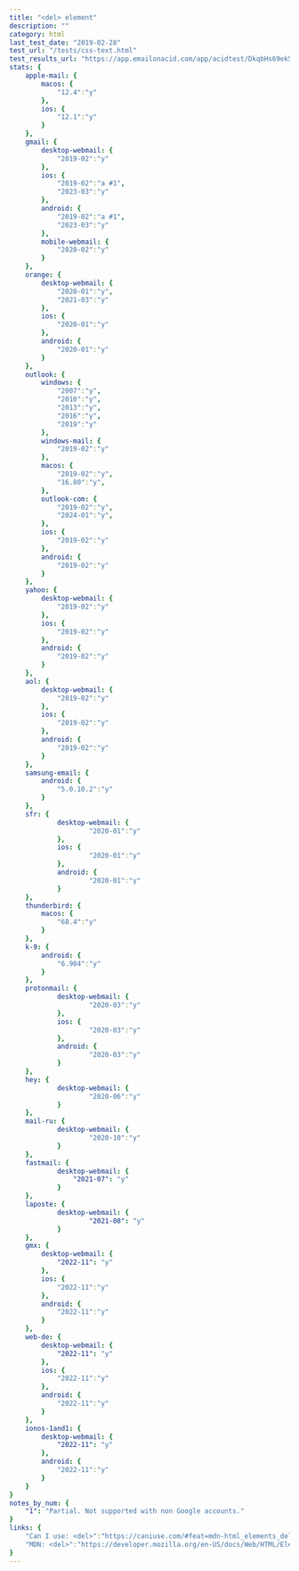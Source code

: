 ```yaml
---
title: "<del> element"
description: ""
category: html
last_test_date: "2019-02-28"
test_url: "/tests/css-text.html"
test_results_url: "https://app.emailonacid.com/app/acidtest/DkqbHs69ek5UnK6uhZ7Uj0n5GVQNTP4Z1FvgXvnKyEoTM/list"
stats: {
	apple-mail: {
		macos: {
			"12.4":"y"
		},
		ios: {
			"12.1":"y"
		}
	},
	gmail: {
		desktop-webmail: {
			"2019-02":"y"
		},
		ios: {
			"2019-02":"a #1",
			"2023-03":"y"
		},
		android: {
			"2019-02":"a #1",
			"2023-03":"y"
		},
        mobile-webmail: {
            "2020-02":"y"
        }
	},
    orange: {
        desktop-webmail: {
            "2020-01":"y",
            "2021-03":"y"
        },
        ios: {
            "2020-01":"y"
        },
        android: {
            "2020-01":"y"
        }
    },
	outlook: {
		windows: {
			"2007":"y",
			"2010":"y",
			"2013":"y",
			"2016":"y",
			"2019":"y"
		},
		windows-mail: {
			"2019-02":"y"
		},
		macos: {
			"2019-02":"y",
			"16.80":"y",
		},
		outlook-com: {
			"2019-02":"y",
			"2024-01":"y",
		},
		ios: {
			"2019-02":"y"
		},
		android: {
			"2019-02":"y"
		}
	},
	yahoo: {
		desktop-webmail: {
			"2019-02":"y"
		},
		ios: {
			"2019-02":"y"
		},
		android: {
			"2019-02":"y"
		}
	},
	aol: {
		desktop-webmail: {
			"2019-02":"y"
		},
		ios: {
			"2019-02":"y"
		},
		android: {
			"2019-02":"y"
		}
	},
	samsung-email: {
		android: {
			"5.0.10.2":"y"
		}
	},
	sfr: {
			desktop-webmail: {
					"2020-01":"y"
			},
			ios: {
					"2020-01":"y"
			},
			android: {
					"2020-01":"y"
			}
	},
	thunderbird: {
		macos: {
			"68.4":"y"
		}
	},
	k-9: {
		android: {
			"6.904":"y"
		}
  	},
	protonmail: {
			desktop-webmail: {
					"2020-03":"y"
			},
			ios: {
					"2020-03":"y"
			},
			android: {
					"2020-03":"y"
			}
	},
	hey: {
			desktop-webmail: {
					"2020-06":"y"
			}
	},
	mail-ru: {
			desktop-webmail: {
					"2020-10":"y"
			}
	},
	fastmail: {
			desktop-webmail: {
				"2021-07": "y"
			}
	},
	laposte: {
			desktop-webmail: {
					"2021-08": "y"
			}
	},
	gmx: {
		desktop-webmail: {
			"2022-11": "y"
		},
		ios: {
			"2022-11":"y"
		},
		android: {
			"2022-11":"y"
		}
	},
	web-de: {
		desktop-webmail: {
			"2022-11": "y"
		},
		ios: {
			"2022-11":"y"
		},
		android: {
			"2022-11":"y"
		}
	},
	ionos-1and1: {
		desktop-webmail: {
			"2022-11": "y"
		},
		android: {
			"2022-11":"y"
		}
	}
}
notes_by_num: {
    "1": "Partial. Not supported with non Google accounts."
}
links: {
	"Can I use: <del>":"https://caniuse.com/#feat=mdn-html_elements_del",
	"MDN: <del>":"https://developer.mozilla.org/en-US/docs/Web/HTML/Element/del"
}
---
```

